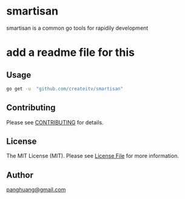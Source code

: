 # smartisan

smartisan is a common go tools for rapidily development

# add a readme file for this

## Usage

```bash
go get -u  "github.com/createitv/smartisan"
```

## Contributing

Please see [CONTRIBUTING](CONTRIBUTING.md) for details.

## License

The MIT License (MIT). Please see [License File](LICENSE.md) for more information.

## Author
panghuang@gmail.com


